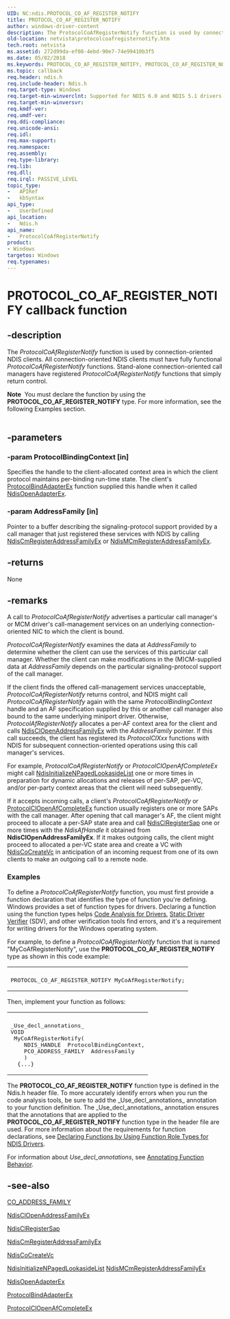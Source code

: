 ```yaml
---
UID: NC:ndis.PROTOCOL_CO_AF_REGISTER_NOTIFY
title: PROTOCOL_CO_AF_REGISTER_NOTIFY
author: windows-driver-content
description: The ProtocolCoAfRegisterNotify function is used by connection-oriented NDIS clients.
old-location: netvista\protocolcoafregisternotify.htm
tech.root: netvista
ms.assetid: 272d99da-ef08-4ebd-90e7-74e99410b3f5
ms.date: 05/02/2018
ms.keywords: PROTOCOL_CO_AF_REGISTER_NOTIFY, PROTOCOL_CO_AF_REGISTER_NOTIFY callback, ProtocolCoAfRegisterNotify, ProtocolCoAfRegisterNotify callback function [Network Drivers Starting with Windows Vista], condis_protocol_ref_aa4ed4ae-7fa9-4f92-9103-824fbe719739.xml, ndis/ProtocolCoAfRegisterNotify, netvista.protocolcoafregisternotify
ms.topic: callback
req.header: ndis.h
req.include-header: Ndis.h
req.target-type: Windows
req.target-min-winverclnt: Supported for NDIS 6.0 and NDIS 5.1 drivers (see    ProtocolCoAfRegisterNotify   (NDIS 5.1)) in Windows Vista. Supported for NDIS 5.1 drivers (see    ProtocolCoAfRegisterNotify   (NDIS 5.1)) in Windows XP.
req.target-min-winversvr: 
req.kmdf-ver: 
req.umdf-ver: 
req.ddi-compliance: 
req.unicode-ansi: 
req.idl: 
req.max-support: 
req.namespace: 
req.assembly: 
req.type-library: 
req.lib: 
req.dll: 
req.irql: PASSIVE_LEVEL
topic_type:
-	APIRef
-	kbSyntax
api_type:
-	UserDefined
api_location:
-	Ndis.h
api_name:
-	ProtocolCoAfRegisterNotify
product:
- Windows
targetos: Windows
req.typenames: 
---
```


# PROTOCOL_CO_AF_REGISTER_NOTIFY callback function


## -description


The 
  <i>ProtocolCoAfRegisterNotify</i> function is used by connection-oriented NDIS clients. All
  connection-oriented NDIS clients must have fully functional 
  <i>ProtocolCoAfRegisterNotify</i> functions. Stand-alone connection-oriented call managers have registered 
  <i>ProtocolCoAfRegisterNotify</i> functions that simply return control.
<div class="alert"><b>Note</b>  You must declare the function by using the <b>PROTOCOL_CO_AF_REGISTER_NOTIFY</b> type.
   For more information, see the following Examples section.</div><div> </div>

## -parameters




### -param ProtocolBindingContext [in]

Specifies the handle to the client-allocated context area in which the client protocol maintains
     per-binding run-time state. The client's 
     <a href="https://msdn.microsoft.com/1958722e-012e-4110-a82c-751744bcf9b5">ProtocolBindAdapterEx</a> function
     supplied this handle when it called 
     <a href="https://msdn.microsoft.com/library/windows/hardware/ff563715">NdisOpenAdapterEx</a>.


### -param AddressFamily [in]

Pointer to a buffer describing the signaling-protocol support provided by a call manager that just
     registered these services with NDIS by calling 
     <a href="https://msdn.microsoft.com/8890bf31-f2c7-48b0-926d-8931893ede86">
     NdisCmRegisterAddressFamilyEx</a> or 
     <a href="https://msdn.microsoft.com/f58a9c08-d2cf-48d1-98d1-68aecd3b7bd0">
     NdisMCmRegisterAddressFamilyEx</a>.


## -returns



None




## -remarks



A call to 
    <i>ProtocolCoAfRegisterNotify</i> advertises a particular call manager's or MCM driver's call-management
    services on an underlying connection-oriented NIC to which the client is bound.

<i>ProtocolCoAfRegisterNotify</i> examines the data at 
    <i>AddressFamily</i> to determine whether the client can use the services of this particular call manager.
    Whether the client can make modifications in the (M)CM-supplied data at 
    <i>AddressFamily</i> depends on the particular signaling-protocol support of the call manager.

If the client finds the offered call-management services unacceptable, 
    <i>ProtocolCoAfRegisterNotify</i> returns control, and NDIS might call 
    <i>ProtocolCoAfRegisterNotify</i> again with the same 
    <i>ProtocolBindingContext</i> handle and an AF specification supplied by this or another call manager also
    bound to the same underlying miniport driver. Otherwise, 
    <i>ProtocolAfRegisterNotify</i> allocates a per-AF context area for the client and calls 
    <a href="https://msdn.microsoft.com/library/windows/hardware/ff561639">NdisClOpenAddressFamilyEx</a> with
    the 
    <i>AddressFamily</i> pointer. If this call succeeds, the client has registered its 
    <i>ProtocolClXxx</i> functions with NDIS for subsequent connection-oriented operations using this call manager's
    services.

For example, 
    <i>ProtocolCoAfRegisterNotify</i> or 
    <i>ProtocolClOpenAfCompleteEx</i> might call 
    <a href="https://msdn.microsoft.com/d240f2cc-18a6-4c2d-889f-e25a9486d5fe">
    NdisInitializeNPagedLookasideList</a> one or more times in preparation for dynamic allocations and
    releases of per-SAP, per-VC, and/or per-party context areas that the client will need subsequently.

If it accepts incoming calls, a client's 
    <i>ProtocolCoAfRegisterNotify</i> or 
    <a href="https://msdn.microsoft.com/03ddbbfd-8fe8-44b6-8d3e-12a7bf6f8f6b">
    ProtocolClOpenAfCompleteEx</a> function usually registers one or more SAPs with the call manager. After
    opening that call manager's AF, the client might proceed to allocate a per-SAP state area and call 
    <a href="https://msdn.microsoft.com/library/windows/hardware/ff561648">NdisClRegisterSap</a> one or more times with
    the 
    <i>NdisAfHandle</i> it obtained from 
    <b>NdisClOpenAddressFamilyEx</b>. If it makes outgoing calls, the client might proceed to allocated a
    per-VC state area and create a VC with 
    <a href="https://msdn.microsoft.com/library/windows/hardware/ff561696">NdisCoCreateVc</a> in anticipation of an
    incoming request from one of its own clients to make an outgoing call to a remote node.

<h3><a id="Examples"></a><a id="examples"></a><a id="EXAMPLES"></a>Examples</h3>
To define a <i>ProtocolCoAfRegisterNotify</i> function, you must first provide a function declaration that identifies the type of function you're defining. Windows provides a set of function types for drivers. Declaring a function using the function types helps <a href="https://msdn.microsoft.com/2F3549EF-B50F-455A-BDC7-1F67782B8DCA">Code Analysis for Drivers</a>, <a href="https://msdn.microsoft.com/74feeb16-387c-4796-987a-aff3fb79b556">Static Driver Verifier</a> (SDV), and other verification tools find errors, and it's a requirement for writing drivers for the Windows operating system.

For example, to define a <i>ProtocolCoAfRegisterNotify</i> function that is named "MyCoAfRegisterNotify", use the <b>PROTOCOL_CO_AF_REGISTER_NOTIFY</b> type as shown in this code example:

<div class="code"><span codelanguage=""><table>
<tr>
<th></th>
</tr>
<tr>
<td>
<pre>PROTOCOL_CO_AF_REGISTER_NOTIFY MyCoAfRegisterNotify;</pre>
</td>
</tr>
</table></span></div>
Then, implement your function as follows:

<div class="code"><span codelanguage=""><table>
<tr>
<th></th>
</tr>
<tr>
<td>
<pre>_Use_decl_annotations_
VOID
 MyCoAfRegisterNotify(
    NDIS_HANDLE  ProtocolBindingContext,
    PCO_ADDRESS_FAMILY  AddressFamily
    )
  {...}</pre>
</td>
</tr>
</table></span></div>
The <b>PROTOCOL_CO_AF_REGISTER_NOTIFY</b> function type is defined in the Ndis.h header file. To more accurately identify errors when you run the code analysis tools, be sure to add the _Use_decl_annotations_ annotation to your function definition.  The _Use_decl_annotations_ annotation ensures that the annotations that are applied to the <b>PROTOCOL_CO_AF_REGISTER_NOTIFY</b> function type in the header file are used.  For more information about the requirements for function declarations, see <a href="https://msdn.microsoft.com/232c4272-0bf0-4a4e-9560-3bceeca8a3e3">Declaring Functions by Using Function Role Types for NDIS Drivers</a>.

For information about  _Use_decl_annotations_, see <a href="http://go.microsoft.com/fwlink/p/?linkid=286697">Annotating Function Behavior</a>. 




## -see-also




<a href="https://msdn.microsoft.com/library/windows/hardware/ff545368">CO_ADDRESS_FAMILY</a>



<a href="https://msdn.microsoft.com/library/windows/hardware/ff561639">NdisClOpenAddressFamilyEx</a>



<a href="https://msdn.microsoft.com/library/windows/hardware/ff561648">NdisClRegisterSap</a>



<a href="https://msdn.microsoft.com/8890bf31-f2c7-48b0-926d-8931893ede86">
   NdisCmRegisterAddressFamilyEx</a>



<a href="https://msdn.microsoft.com/library/windows/hardware/ff561696">NdisCoCreateVc</a>



<a href="https://msdn.microsoft.com/d240f2cc-18a6-4c2d-889f-e25a9486d5fe">
   NdisInitializeNPagedLookasideList</a>



<a href="https://msdn.microsoft.com/f58a9c08-d2cf-48d1-98d1-68aecd3b7bd0">
   NdisMCmRegisterAddressFamilyEx</a>



<a href="https://msdn.microsoft.com/library/windows/hardware/ff563715">NdisOpenAdapterEx</a>



<a href="https://msdn.microsoft.com/1958722e-012e-4110-a82c-751744bcf9b5">ProtocolBindAdapterEx</a>



<a href="https://msdn.microsoft.com/03ddbbfd-8fe8-44b6-8d3e-12a7bf6f8f6b">ProtocolClOpenAfCompleteEx</a>
 

 

